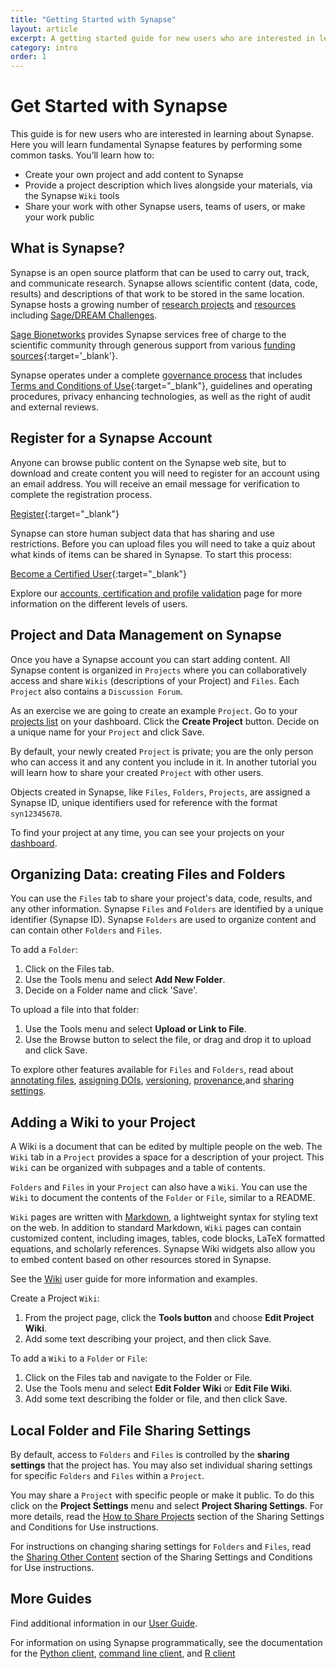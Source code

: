 ```yaml
---
title: "Getting Started with Synapse"
layout: article
excerpt: A getting started guide for new users who are interested in learning about Synapse.
category: intro
order: 1
---
```


# Get Started with Synapse

This guide is for new users who are interested in learning about Synapse. Here you will learn fundamental Synapse features by performing some common tasks. You’ll learn how to:

* Create your own project and add content to Synapse
* Provide a project description which lives alongside your materials, via the Synapse `Wiki` tools
* Share your work with other Synapse users, teams of users, or make your work public

## What is Synapse?

Synapse is an open source platform that can be used to carry out, track, and communicate research. Synapse allows scientific content (data, code, results) and descriptions of that work to be stored in the same location. Synapse hosts a growing number of [research projects](https://www.synapse.org/#!StandaloneWiki:ResearchCommunities) and [resources](https://www.synapse.org/#!StandaloneWiki:OpenResearchProjects) including [Sage/DREAM Challenges](http://dreamchallenges.org/).

[Sage Bionetworks](http://www.sagebionetworks.org) provides Synapse services free of charge to the scientific community through generous support from various [funding sources](/articles/faq.html#how-is-synapse-funded){:target='_blank'}.

Synapse operates under a complete [governance process](/articles/governance.html) that includes [Terms and Conditions of Use](https://s3.amazonaws.com/static.synapse.org/governance/SageBionetworksSynapseTermsandConditionsofUse.pdf?v=4){:target="_blank"}, guidelines and operating procedures, privacy enhancing technologies, as well as the right of audit and external reviews.

## Register for a Synapse Account

Anyone can browse public content on the Synapse web site, but to download and create content you will need to register for an account using an email address. You will receive an email message for verification to complete the registration process.

<a href="https://www.synapse.org/register" class="btn btn-primary">Register</a>{:target="_blank"}

Synapse can store human subject data that has sharing and use restrictions. Before you can upload files you will need to take a quiz about what kinds of items can be shared in Synapse. To start this process:

<a href="https://www.synapse.org/#!Quiz:Certification" class="btn btn-primary">Become a Certified User</a>{:target="_blank"}

Explore our [accounts, certification and profile validation](/articles/accounts_certified_users_and_profile_validation.html) page for more information on the different levels of users.

## Project and Data Management on Synapse

Once you have a Synapse account you can start adding content. All Synapse content is organized in `Projects` where you can collaboratively access and share `Wikis` (descriptions of your Project) and `Files`. Each `Project` also contains a `Discussion Forum`.

As an exercise we are going to create an example `Project`. Go to your [projects list](https://www.synapse.org/#!Profile:v/projects) on your dashboard. Click the **Create Project** button. Decide on a unique name for your `Project` and click Save.

By default, your newly created `Project` is private; you are the only person who can access it and any content you include in it.  In another tutorial you will learn how to share your created `Project` with other users.

Objects created in Synapse, like `Files`, `Folders`, `Projects`,  are assigned a Synapse ID, unique identifiers used for reference with the format `syn12345678`.

To find your project at any time, you can see your projects on your [dashboard](https://www.synapse.org/#!Profile:v/projects).

## Organizing Data: creating Files and Folders

You can use the `Files` tab to share your project's data, code, results, and any other information. Synapse `Files` and `Folders` are identified by a unique identifier (Synapse ID). Synapse `Folders` are used to organize content and can contain other `Folders` and `Files`.

To add a `Folder`:

1. Click on the Files tab.
1. Use the Tools menu and select **Add New Folder**.
1. Decide on a Folder name and click 'Save'.

To upload a file into that folder:

1.  Use the Tools menu and select **Upload or Link to File**.
1. Use the Browse button to select the file, or drag and drop it to upload and click Save.

To explore other features available for `Files` and `Folders`, read about [annotating files](/articles/annotation_and_query.html), [assigning DOIs](/articles/doi.html), [versioning](/articles/files_and_versioning.html), [provenance](/articles/provenance.html),and [sharing settings](/articles/access_controls.html).

## Adding a Wiki to your Project

A Wiki is a document that can be edited by multiple people on the web. The `Wiki` tab in a `Project` provides a space for a description of your project. This `Wiki` can be organized with subpages and a table of contents.

`Folders` and `Files` in your `Project` can also have a `Wiki`. You can use the `Wiki` to document the contents of the `Folder` or `File`, similar to a README.

`Wiki` pages are written with [Markdown](https://www.markdownguide.org/), a lightweight syntax for styling text on the web. In addition to standard Markdown, `Wiki` pages can contain customized content, including images, tables, code blocks, LaTeX formatted equations, and scholarly references. Synapse Wiki widgets also allow you to embed content based on other resources stored in Synapse.

See the [Wiki](/articles/wikis.html) user guide for more information and examples.

Create a Project `Wiki`:

1. From the project page, click the **Tools button** and choose **Edit Project Wiki**.
1. Add some text describing your project, and then click Save.

To add a `Wiki` to a `Folder` or `File`:

1. Click on the Files tab and navigate to the Folder or File.
1. Use the Tools menu and select **Edit Folder Wiki** or **Edit File Wiki**.
1. Add some text describing the folder or file, and then click Save.

## Local Folder and File Sharing Settings

By default, access to `Folders` and `Files` is controlled by the **sharing settings** that the project has. You may also set individual sharing settings for specific `Folders` and `Files` within a `Project`.

You may share a `Project` with specific people or make it public. To do this click on the **Project Settings** menu and select **Project Sharing Settings**. For more details, read the [How to Share Projects](/articles/access_controls.html#how-to-share-projects) section of the Sharing Settings and Conditions for Use instructions.

For instructions on changing sharing settings for `Folders` and `Files`, read the [Sharing Other Content](/articles/access_controls.html#sharing-other-content) section of the Sharing Settings and Conditions for Use instructions.

## More Guides

Find additional information in our <a href="/articles/">User Guide</a>.

For information on using Synapse programmatically, see the documentation for the [Python client](https://python-docs.synapse.org/build/html/index.html), [command line client](https://python-docs.synapse.org/build/html/CommandLineClient.html), and [R client](https://r-docs.synapse.org/)
